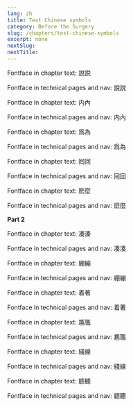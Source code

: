 ```yaml
---
lang: zh
title: Test Chinese symbols
category: Before the Surgery
slug: /chapters/test-chinese-symbols
excerpt: none
nextSlug: 
nextTitle: 
---
```

<p class="cn">Fontface in chapter text: 說説
<p>Fontface in technical pages and nav: 說説
<p class="cn">Fontface in chapter text: 内內
<p>Fontface in technical pages and nav: 内內
<p class="cn">Fontface in chapter text: 爲為
<p>Fontface in technical pages and nav: 爲為
<p class="cn">Fontface in chapter text: 囘回
<p>Fontface in technical pages and nav: 囘回
<p class="cn">Fontface in chapter text: 麽麼
<p>Fontface in technical pages and nav: 麽麼

<strong>Part 2</strong>
<p class="cn">Fontface in chapter text: 凑湊
<p>Fontface in technical pages and nav: 凑湊
<p class="cn">Fontface in chapter text: 綳繃
<p>Fontface in technical pages and nav: 綳繃
<p class="cn">Fontface in chapter text: 着著
<p>Fontface in technical pages and nav: 着著
<p class="cn">Fontface in chapter text: 尷尶
<p>Fontface in technical pages and nav: 尷尶
<p class="cn">Fontface in chapter text: 綫線
<p>Fontface in technical pages and nav: 綫線
<p class="cn">Fontface in chapter text: 聼聽
<p>Fontface in technical pages and nav: 聼聽

